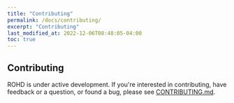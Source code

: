 ```yaml
---
title: "Contributing"
permalink: /docs/contributing/
excerpt: "Contributing"
last_modified_at: 2022-12-06T08:48:05-04:00
toc: true
---
```


## Contributing

ROHD is under active development.  If you're interested in contributing, have feedback or a question, or found a bug, please see [CONTRIBUTING.md](https://github.com/intel/rohd/blob/main/CONTRIBUTING.md).